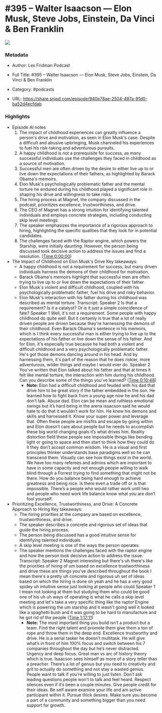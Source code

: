 # #395 – Walter Isaacson —  Elon Musk, Steve Jobs, Einstein, Da Vinci & Ben Franklin

![](https://wsrv.nl/?url=https%3A%2F%2Flexfridman.com%2Fwordpress%2Fwp-content%2Fuploads%2Fpowerpress%2Fartwork_3000-230.png&w=100&h=100)

### Metadata

- Author: Lex Fridman Podcast
- Full Title: #395 – Walter Isaacson —  Elon Musk, Steve Jobs, Einstein, Da Vinci & Ben Franklin
- Category: #podcasts



- URL: https://share.snipd.com/episode/940e78ae-2504-497a-91d0-ba52d4ecfdab

### Highlights

- Episode AI notes
  1. The impact of childhood experiences can greatly influence a person's drive and motivation, as seen in Elon Musk's case. Despite a difficult and abusive upbringing, Musk channeled his experiences to fuel his risk-taking and adventurous pursuits.
  2. A happy childhood is not a prerequisite for success, as many successful individuals use the challenges they faced in childhood as a source of motivation.
  3. Successful men are often driven by the desire to either live up to or live down the expectations of their fathers, as highlighted by Barack Obama's memoirs.
  4. Elon Musk's psychologically problematic father and the mental torture he endured during his childhood played a significant role in shaping his drive and willingness to take risks.
  5. The hiring process at Magnet, the company discussed in the podcast, prioritizes excellence, trustworthiness, and drive.
  6. The CEO of Magnet has a strong intuition for identifying talented individuals and employs concrete strategies, including conducting skip level meetings.
  7. The speaker emphasizes the importance of a rigorous approach to hiring, highlighting the specific qualities that they look for in potential candidates.
  8. The challenges faced with the Raptor engine, which powers the Starship, were initially daunting. However, the person being discussed took decisive action to address the issues and find a resolution. ([Time 0:00:00](https://share.snipd.com/episode-takeaways/8aa18372-363b-4e3a-9864-7a382d9b87b5))
- The Impact of Childhood on Elon Musk's Drive
  Key takeaways:
  - A happy childhood is not a requirement for success, but many driven individuals harness the demons of their childhood for motivation.
  - Barack Obama's memoirs highlight that successful men are often trying to live up to or live down the expectations of their father.
  - Elon Musk's violent and difficult childhood, coupled with his psychologically problematic father, fuel his drive and risky behavior.
  - Elon Musk's interaction with his father during his childhood was described as mental torture.
  Transcript:
  Speaker 2
  Is that a requirement? Is it a catalyst? Or is it just a simple coincidence of fate?
  Speaker 1
  Well, it's not a requirement. Some people with happy childhood do quite well. But it certainly is true that a lot of really driven people are driven because they're harnessing the demons of their childhood. Even Barack Obama's sentence in his memoirs, which is I think every successful man is either trying to live up to the expectations of his father or live down the sense of his father. And for Elon, it's especially true because he had both a violent and difficult childhood and a very psychologically problematic father. He's got those demons dancing around in his head. And by harnessing them, it's part of the reason that he does riskier, more adventurous, wilder things and maybe I would ever do.
  Speaker 2
  You've written that Elon talked about his father and that at times it felt like mental torture, the interaction with him during his childhood. Can you describe some of the things you've learned? ([Time 0:10:48](https://share.snipd.com/snip/343f8dc2-efad-4733-8658-ed33d458a051))
    - **Note:** Elon had a difficult childhood and feuded with his dad that drive him to be great story if the father embedded in the son. He learned how to fight back from a young age now he and his dad don’t talk. Abuse dad. Elon can be mean and ruthless emotional swings but it’s hard being in the arena issacson said he would hate to do that it wouldn’t work for him. He knew his demons and skills and harnessed it. Know your super power and leverage that. Often these people are misfits and escape by going within and Elon doesn’t care about people but he needs to accomplish these big world changing goals it’s what drives him. Reality distortion field these people see impossible things like bending light or going to space and then start to think how they could do it they don’t accept common wisdom. He is a visual and first principles thinker understands base paradigms well so he can transcend them. Visually can see how things exist in the world. We have too many referees and admins which are important to have in some capacity and not enough people willing to walk blind through a Forrest trying to find something that might not be there. How do you balance being hard enough to achieve greatness and being nice. Is there even a trade off or is that impossible. There’s a people who would rather work until two and people who need work life balance know what you are don’t fool yourself.
- Prioritizing Excellence, Trustworthiness, and Drive: A Concrete Approach to Hiring
  Key takeaways:
  - The hiring priorities at the company are based on excellence, trustworthiness, and drive.
  - The speaker describes a concrete and rigorous set of ideas that guide the hiring process.
  - The person being discussed has a good intuitive sense for identifying talented individuals.
  - A skip level meeting is one of the ways the person operates.
  - The speaker mentions the challenges faced with the raptor engine and how the person took decisive action to address the issue.
  Transcript:
  Speaker 2
  Magnet interesting but there's uh there's like the priorities of hiring of um based on excellence trustworthiness and drive these are things you've described throughout the book I mean there's a pretty uh concrete and rigorous uh set of ideas based on which the hiring is done oh yeah and he has a very good spidey uh intuitive sense just looking at people who could
  Speaker 1
  I mean not looking at them but studying them who could be good one of his uh uh ways of operating is what he calls a skip level meeting and let's take a very specific thing like the raptor Engine which is powering the um starship and it wasn't going well it looked like a spaghetti bush and it was going to be hard to manufacture and he got rid of the people ([Time 1:17:11](https://share.snipd.com/snip/146c2b42-a7b8-4076-8047-df09fcbfb9fe))
    - **Note:** The most important thing you build isn’t a product but a team. Find the right talent and promote them give them a ton of rope and throw them in the deep end. Excellence trustworthy and drive. He is a serial tasker he doesn’t multitask. He will give what’s in front of him 100% focus and switch between his 7 companies throughout the day but he’s never distracted. Urgency and deep focus. Great man vs arc of history theory which is true. Isaacson sees himself as more of a story teller than a preacher. There’s a lot of genius but you need to creativity and grit to actually do something and not stay a wasted genius. People want to talk if you’re willing to just listen. Don’t ask leading questions people won’t to talk and feel heard. Respect silences even if it’s been a couple minutes. Give people credit for their ideas. Be self aware examine your life and am active participant within it. Pursue thick desires. Make sure you become a part of a community and something bigger than you need support for growth.
